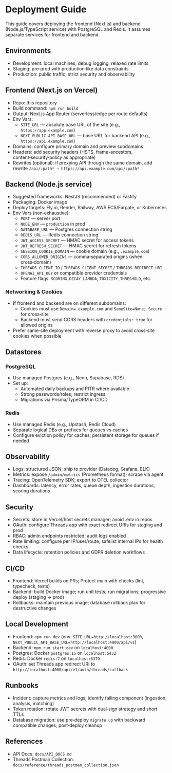 # Deployment Guide

This guide covers deploying the frontend (Next.js) and backend (Node.js/TypeScript service) with PostgreSQL and Redis. It assumes separate services for frontend and backend.

## Environments
- Development: local machines; debug logging; relaxed rate limits
- Staging: pre‑prod with production‑like data constraints
- Production: public traffic; strict security and observability

## Frontend (Next.js on Vercel)
- Repo: this repository
- Build command: `npm run build`
- Output: Next.js App Router (serverless/edge per route defaults)
- Env Vars:
  - `SITE_URL` — absolute base URL of the site (e.g., `https://app.example.com`)
  - `NEXT_PUBLIC_API_BASE_URL` — base URL for backend API (e.g., `https://api.example.com`)
- Domains: configure primary domain and preview subdomains
- Headers: add security headers (HSTS, frame-ancestors, content‑security‑policy as appropriate)
- Rewrites (optional): if proxying API through the same domain, add rewrite `/api/:path* → https://api.example.com/api/:path*`

## Backend (Node.js service)
- Suggested frameworks: NestJS (recommended) or Fastify
- Packaging: Docker image
- Deploy targets: Fly.io, Render, Railway, AWS ECS/Fargate, or Kubernetes
- Env Vars (non‑exhaustive):
  - `PORT` — server port
  - `NODE_ENV` — `production` in prod
  - `DATABASE_URL` — Postgres connection string
  - `REDIS_URL` — Redis connection string
  - `JWT_ACCESS_SECRET` — HMAC secret for access tokens
  - `JWT_REFRESH_SECRET` — HMAC secret for refresh tokens
  - `SESSION_COOKIE_DOMAIN` — cookie domain (e.g., `.example.com`)
  - `CORS_ALLOWED_ORIGINS` — comma‑separated origins (when cross‑domain)
  - `THREADS_CLIENT_ID` / `THREADS_CLIENT_SECRET` / `THREADS_REDIRECT_URI`
  - `OPENAI_API_KEY` or compatible provider credentials
  - Feature flags: `SCORING_DECAY_LAMBDA`, `TOXICITY_THRESHOLD`, etc.

### Networking & Cookies
- If frontend and backend are on different subdomains:
  - Cookies must use `Domain=.example.com` and `SameSite=None; Secure` for cross‑site
  - Backend must send CORS headers with `credentials: true` for allowed origins
- Prefer same‑site deployment with reverse proxy to avoid cross‑site cookies when possible

## Datastores
### PostgreSQL
- Use managed Postgres (e.g., Neon, Supabase, RDS)
- Set up:
  - Automated daily backups and PITR where available
  - Strong passwords/roles; restrict ingress
  - Migrations via Prisma/TypeORM in CI/CD

### Redis
- Use managed Redis (e.g., Upstash, Redis Cloud)
- Separate logical DBs or prefixes for queues vs caches
- Configure eviction policy for caches; persistent storage for queues if needed

## Observability
- Logs: structured JSON; ship to provider (Datadog, Grafana, ELK)
- Metrics: expose `/admin/metrics` (Prometheus format); scrape via agent
- Tracing: OpenTelemetry SDK; export to OTEL collector
- Dashboards: latency, error rates, queue depth, ingestion durations, scoring durations

## Security
- Secrets: store in Vercel/host secrets manager; avoid .env in repos
- OAuth: configure Threads app with exact redirect URIs for staging and prod
- RBAC: admin endpoints restricted; audit logs enabled
- Rate limiting: configure per IP/user/route; safelist internal IPs for health checks
- Data lifecycle: retention policies and GDPR deletion workflows

## CI/CD
- Frontend: Vercel builds on PRs; Protect main with checks (lint, typecheck, tests)
- Backend: build Docker image; run unit tests; run migrations; progressive deploy (staging → prod)
- Rollbacks: maintain previous image; database rollback plan for destructive changes

## Local Development
- Frontend: `npm run dev` (env: `SITE_URL=http://localhost:3000`, `NEXT_PUBLIC_API_BASE_URL=http://localhost:4000/api/v1`)
- Backend: `npm run start:dev` on `localhost:4000`
- Postgres: Docker `postgres:15` on `localhost:5432`
- Redis: Docker `redis:7` on `localhost:6379`
- OAuth: set Threads app redirect URI to `http://localhost:4000/api/v1/auth/threads/callback`

## Runbooks
- Incident: capture metrics and logs; identify failing component (ingestion, analysis, matching)
- Token rotation: rotate JWT secrets with dual‑sign strategy and short TTLs
- Database migration: use pre‑deploy `migrate up` with backward compatible changes; post‑deploy cleanup

## References
- API Docs: `docs/API_DOCS.md`
- Threads Postman Collection: `docs/reference/threads_postman_collection.json`

